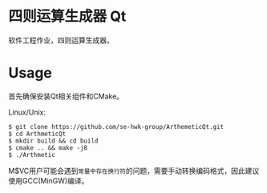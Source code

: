 # 四则运算生成器 Qt

软件工程作业，四则运算生成器。

# Usage

首先确保安装Qt相关组件和CMake。

Linux/Unix:

```
$ git clone https://github.com/se-hwk-group/ArthemeticQt.git
$ cd ArthmeticQt
$ mkdir build && cd build
$ cmake .. && make -j8
$ ./Arthmetic
```

M$VC用户可能会遇到`常量中存在换行符`的问题，需要手动转换编码格式，因此建议使用GCC(MinGW)编译。

